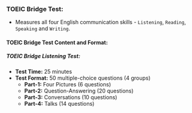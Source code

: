 ### **TOEIC Bridge Test:**
* Measures all four English communication skills - `Listening`, `Reading`, `Speaking` and `Writing`.
#### **TOEIC Bridge Test Content and Format:**
##### **TOEIC Bridge Listening Test:**
* **Test Time:** 25 minutes
* **Test Format:** 50 multiple-choice questions (4 groups)
    * **Part-1:** Four Pictures (6 questions)
    * **Part-2:** Question-Answering (20 questions)
    * **Part-3:** Conversations (10 questions)
    * **Part-4:** Talks (14 questions)